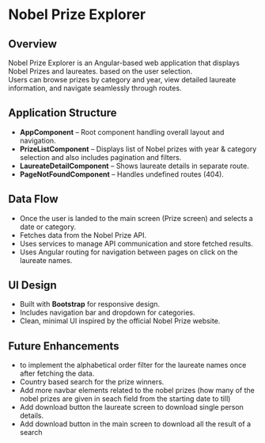 # Nobel Prize Explorer

## Overview
Nobel Prize Explorer is an Angular-based web application that displays Nobel Prizes and laureates. based on the user selection.  
Users can browse prizes by category and year, view detailed laureate information, and navigate seamlessly through routes.

## Application Structure
- **AppComponent** – Root component handling overall layout and navigation.
- **PrizeListComponent** – Displays list of Nobel prizes with year & category selection and also includes pagination and filters.
- **LaureateDetailComponent** – Shows laureate details in separate route.
- **PageNotFoundComponent** – Handles undefined routes (404).

## Data Flow
- Once the user is landed to the main screen (Prize screen) and selects a date or category.
- Fetches data from the Nobel Prize API.
- Uses services to manage API communication and store fetched results.
- Uses Angular routing for navigation between pages on click on the laureate names.

## UI Design
- Built with **Bootstrap** for responsive design.
- Includes navigation bar and dropdown for categories.
- Clean, minimal UI inspired by the official Nobel Prize website.

## Future Enhancements
- to implement the alphabetical order filter for the laureate names once after fetching the data.
- Country based search for the prize winners.
- Add more navbar elements related to the nobel prizes (how many of the nobel prizes are given in seach field from the starting date to till)
- Add download button the laureate screen to download single person details.
- Add download button in the main screen to download all the result of a search